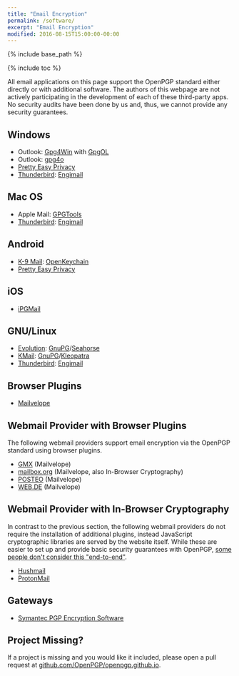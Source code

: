 ```yaml
---
title: "Email Encryption"
permalink: /software/
excerpt: "Email Encryption"
modified: 2016-08-15T15:00:00-00:00
---
```


{% include base_path %}

{% include toc %}

All email applications on this page support the OpenPGP standard either directly or with additional software.
The authors of this webpage are not actively participating in the development of each of these third-party apps.
No security audits have been done by us and, thus, we cannot provide any security guarantees.

## Windows
* Outlook: [Gpg4Win](https://www.gpg4win.de) with [GpgOL](https://www.gpg4win.org/about.html)
* Outlook: [gpg4o](https://www.giepa.de/produkte/gpg4o/)
* [Pretty Easy Privacy](https://prettyeasyprivacy.com/)
* [Thunderbird](https://www.mozilla.org/de/thunderbird/): [Engimail](https://enigmail.net)

## Mac OS
* Apple Mail: [GPGTools](https://gpgtools.org)
* [Thunderbird](https://www.mozilla.org/de/thunderbird/): [Engimail](https://enigmail.net)

## Android
* [K-9 Mail](https://k9mail.github.io/): [OpenKeychain](http://www.openkeychain.org)
* [Pretty Easy Privacy](https://prettyeasyprivacy.com/)

## iOS
* [iPGMail](https://ipgmail.com/)

## GNU/Linux
* [Evolution](https://wiki.gnome.org/Apps/Evolution): [GnuPG](https://gnupg.org)/[Seahorse](https://wiki.gnome.org/action/show/Apps/Seahorse)
* [KMail](https://www.kde.org/applications/internet/kmail/): [GnuPG](https://gnupg.org)/[Kleopatra](https://www.kde.org/applications/utilities/kleopatra/)
* [Thunderbird](https://www.mozilla.org/de/thunderbird/): [Engimail](https://enigmail.net)

## Browser Plugins
* [Mailvelope](https://www.mailvelope.com)

## Webmail Provider with Browser Plugins
The following webmail providers support email encryption via the OpenPGP standard using browser plugins.

* [GMX](http://www.gmx.net/) (Mailvelope)
* [mailbox.org](https://mailbox.org/) (Mailvelope, also In-Browser Cryptography)
* [POSTEO](https://posteo.de) (Mailvelope)
* [WEB.DE](http://web.de/) (Mailvelope)

## Webmail Provider with In-Browser Cryptography
In contrast to the previous section, the following webmail providers do not require the installation of additional plugins, instead JavaScript cryptographic libraries are served by the website itself.
While these are easier to set up and provide basic security guarantees with OpenPGP, [some people don't consider this "end-to-end"](https://tonyarcieri.com/whats-wrong-with-webcrypto).

* [Hushmail](https://www.hushmail.com/)
* [ProtonMail](https://protonmail.com/)

## Gateways
* [Symantec PGP Encryption Software](https://www.symantec.com/de/de/encryption/)

## Project Missing?
If a project is missing and you would like it included, please open a pull request at [github.com/OpenPGP/openpgp.github.io](https://github.com/OpenPGP/openpgp.github.io).